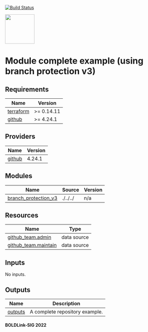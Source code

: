 [![Build Status](https://github.com/boldlink/terraform-github-repository/actions/workflows/pre-commit.yml/badge.svg)](https://github.com/boldlink/terraform-github-repository/actions)

[<img src="https://avatars.githubusercontent.com/u/25388280?s=200&v=4" width="96"/>](https://boldlink.io)

# Module complete example (using branch protection v3)


<!-- BEGINNING OF PRE-COMMIT-TERRAFORM DOCS HOOK -->
## Requirements

| Name | Version |
|------|---------|
| <a name="requirement_terraform"></a> [terraform](#requirement\_terraform) | >= 0.14.11 |
| <a name="requirement_github"></a> [github](#requirement\_github) | >= 4.24.1 |

## Providers

| Name | Version |
|------|---------|
| <a name="provider_github"></a> [github](#provider\_github) | 4.24.1 |

## Modules

| Name | Source | Version |
|------|--------|---------|
| <a name="module_branch_protection_v3"></a> [branch\_protection\_v3](#module\_branch\_protection\_v3) | ./../../ | n/a |

## Resources

| Name | Type |
|------|------|
| [github_team.admin](https://registry.terraform.io/providers/integrations/github/latest/docs/data-sources/team) | data source |
| [github_team.maintain](https://registry.terraform.io/providers/integrations/github/latest/docs/data-sources/team) | data source |

## Inputs

No inputs.

## Outputs

| Name | Description |
|------|-------------|
| <a name="output_outputs"></a> [outputs](#output\_outputs) | A complete repository example. |
<!-- END OF PRE-COMMIT-TERRAFORM DOCS HOOK -->

#### BOLDLink-SIG 2022
